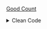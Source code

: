 [Good Count](https://www.codingninjas.com/codestudio/contests/codestudio-beginner-contest-29/7574141/problems/23127)

<details><summary>Clean Code</summary>

![](../../../../assets/good-count.png)

</details>

